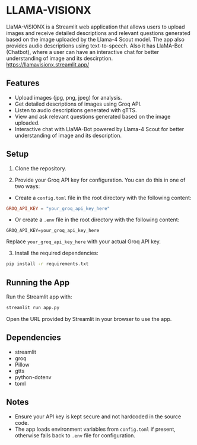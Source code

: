 # LLAMA-VISIONX

LlaMA-ViSIONX is a Streamlit web application that allows users to upload images and receive detailed descriptions and relevant questions generated based on the image uploaded by the Llama-4 Scout model. The app also provides audio descriptions using text-to-speech. Also it has LlaMA-Bot (Chatbot), where a user can have an interactive chat for better understanding of image and its descirption.
<br>
https://llamavisionx.streamlit.app/

## Features

- Upload images (jpg, png, jpeg) for analysis.
- Get detailed descriptions of images using Groq API.
- Listen to audio descriptions generated with gTTS.
- View and ask relevant questions generated based on the image uploaded.
- Interactive chat with LlaMA-Bot powered by Llama-4 Scout for better understanding of image and its description.

## Setup

1. Clone the repository.

2. Provide your Groq API key for configuration. You can do this in one of two ways:

- Create a `config.toml` file in the root directory with the following content:

```toml
GROQ_API_KEY = "your_groq_api_key_here"
```

- Or create a `.env` file in the root directory with the following content:

```
GROQ_API_KEY=your_groq_api_key_here
```

Replace `your_groq_api_key_here` with your actual Groq API key.

3. Install the required dependencies:

```bash
pip install -r requirements.txt
```

## Running the App

Run the Streamlit app with:

```bash
streamlit run app.py
```

Open the URL provided by Streamlit in your browser to use the app.

## Dependencies

- streamlit
- groq
- Pillow
- gtts
- python-dotenv
- toml

## Notes

- Ensure your API key is kept secure and not hardcoded in the source code.
- The app loads environment variables from `config.toml` if present, otherwise falls back to `.env` file for configuration.

